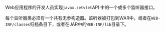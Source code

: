 Web应用程序的开发人员实现`javax.setvlet`API 中的一个或多个监听器接口。

每个监听器类必须有一个共有无参构造器。监听器被打包到WAR中，或者在`WEB-INF/classes`归档条目下，或者在JAR中的`WEB-INF/lib`目录下。